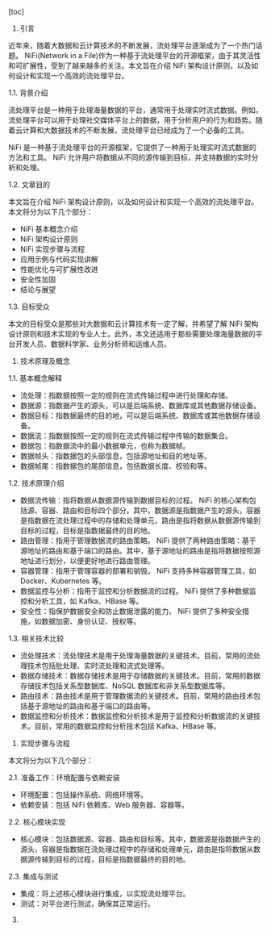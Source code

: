 
[toc]                    
                
                
1. 引言

近年来，随着大数据和云计算技术的不断发展，流处理平台逐渐成为了一个热门话题。 NiFi(Network in a File)作为一种基于流处理平台的开源框架，由于其灵活性和可扩展性，受到了越来越多的关注。本文旨在介绍 NiFi 架构设计原则，以及如何设计和实现一个高效的流处理平台。

1.1. 背景介绍

流处理平台是一种用于处理海量数据的平台，通常用于处理实时流式数据。例如，流处理平台可以用于处理社交媒体平台上的数据，用于分析用户的行为和趋势。随着云计算和大数据技术的不断发展，流处理平台已经成为了一个必备的工具。

 NiFi 是一种基于流处理平台的开源框架，它提供了一种用于处理实时流式数据的方法和工具。 NiFi 允许用户将数据从不同的源传输到目标，并支持数据的实时分析和处理。

1.2. 文章目的

本文旨在介绍 NiFi 架构设计原则，以及如何设计和实现一个高效的流处理平台。本文将分为以下几个部分：

- NiFi 基本概念介绍
- NiFi 架构设计原则
- NiFi 实现步骤与流程
- 应用示例与代码实现讲解
- 性能优化与可扩展性改进
- 安全性加固
- 结论与展望

1.3. 目标受众

本文的目标受众是那些对大数据和云计算技术有一定了解，并希望了解 NiFi 架构设计原则和技术实现的专业人士。此外，本文还适用于那些需要处理海量数据的平台开发人员、数据科学家、业务分析师和运维人员。

1. 技术原理及概念

1.1. 基本概念解释

- 流处理：指数据按照一定的规则在流式传输过程中进行处理和存储。
- 数据源：指数据产生的源头，可以是后端系统、数据库或其他数据存储设备。
- 数据目标：指数据最终的目的地，可以是后端系统、数据库或其他数据存储设备。
- 数据流：指数据按照一定的规则在流式传输过程中传输的数据集合。
- 数据包：指数据流中的最小数据单元，也称为数据帧。
- 数据帧头：指数据包的头部信息，包括源地址和目的地址等。
- 数据帧尾：指数据包的尾部信息，包括数据长度、校验和等。

1.2. 技术原理介绍

- 数据流传输：指将数据从数据源传输到数据目标的过程。 NiFi 的核心架构包括源、容器、路由和目标四个部分。其中，数据源是指数据产生的源头，容器是指数据在流处理过程中的存储和处理单元，路由是指将数据从数据源传输到目标的过程，目标是指数据最终的目的地。
- 路由管理：指用于管理数据流的路由策略。 NiFi 提供了两种路由策略：基于源地址的路由和基于端口的路由。其中，基于源地址的路由是指将数据按照源地址进行划分，以便更好地进行路由管理。
- 容器管理：指用于管理容器的部署和销毁。 NiFi 支持多种容器管理工具，如 Docker、Kubernetes 等。
- 数据监控与分析：指用于监控和分析数据流的过程。 NiFi 提供了多种数据监控和分析工具，如 Kafka、HBase 等。
- 安全性：指保护数据安全和防止数据泄露的能力。 NiFi 提供了多种安全措施，如数据加密、身份认证、授权等。

1.3. 相关技术比较

- 流处理技术：流处理技术是用于处理海量数据的关键技术。目前，常用的流处理技术包括批处理、实时流处理和流式处理等。
- 数据存储技术：数据存储技术是用于存储数据的关键技术。目前，常用的数据存储技术包括关系型数据库、NoSQL 数据库和非关系型数据库等。
- 路由技术：路由技术是用于管理数据流的关键技术。目前，常用的路由技术包括基于源地址的路由和基于端口的路由等。
- 数据监控和分析技术：数据监控和分析技术是用于监控和分析数据流的关键技术。目前，常用的数据监控和分析技术包括 Kafka、HBase 等。

1. 实现步骤与流程

本文将分为以下几个部分：

2.1. 准备工作：环境配置与依赖安装

- 环境配置：包括操作系统、网络环境等。
- 依赖安装：包括 NiFi 依赖库、Web 服务器、容器等。

2.2. 核心模块实现

- 核心模块：包括数据源、容器、路由和目标等。其中，数据源是指数据产生的源头，容器是指数据在流处理过程中的存储和处理单元，路由是指将数据从数据源传输到目标的过程，目标是指数据最终的目的地。

2.3. 集成与测试

- 集成：将上述核心模块进行集成，以实现流处理平台。
- 测试：对平台进行测试，确保其正常运行。

3.

